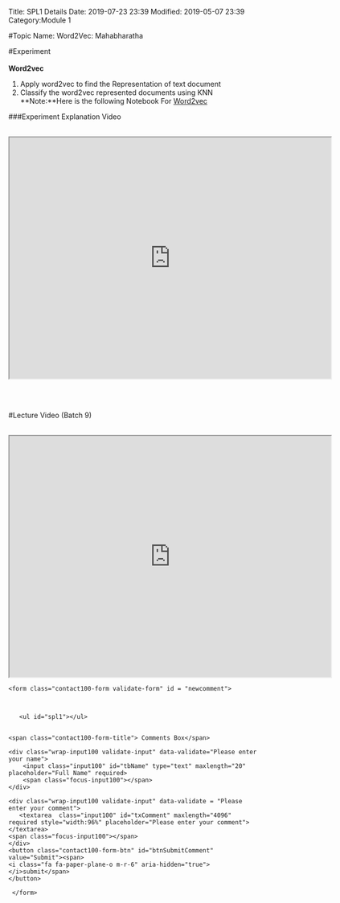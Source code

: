 Title: SPL1 Details
Date: 2019-07-23 23:39
Modified: 2019-05-07 23:39
Category:Module 1

#Topic Name: Word2Vec: Mahabharatha


#Experiment<br><br>
**Word2vec**<br>
1. Apply word2vec to find the Representation of text document<br>
2. Classify the word2vec represented documents using KNN<br>
**Note:**Here is the following Notebook For [Word2vec](https://drive.google.com/file/d/1IsClVg_cUR4z_xs0wpfvoR7gRcYBnzde/view?usp=sharing)

###Experiment Explanation Video <br><br>
<iframe src="https://cdn.talentsprint.com/aiml/AIML_BATCH_HYD_7/JAN20/word2vec_experiment.mp4"width="640" height="480"></iframe>

<br><br>


#Lecture Video (Batch 9) <br><br>
<iframe src="https://videoken.com/embed/vkene-Op3iyu0nmQ"width="640" height="480"></iframe>







<head>

   	
<meta name="description" content="Use a free Google Firebase Database to allow visitors to leave comments on your web pages. From https://AlanSimpson.me/firebase">      
<meta name="author" content="Alan Simpson">
<meta charset="UTF-8">
<meta name="viewport" content="width=device-width, initial-scale=1">
<meta http-equiv="X-UA-Compatible" content="ie=edge">
<!--===============================================================================================-->
	<link rel="icon" type="image/png" href="images/icons/favicon.ico"/>
<!--===============================================================================================-->
	<link rel="stylesheet" type="text/css" href="vendor/bootstrap/css/bootstrap.min.css">
<!--===============================================================================================-->
	<link rel="stylesheet" type="text/css" href="fonts/font-awesome-4.7.0/css/font-awesome.min.css">
<!--===============================================================================================-->
	<link rel="stylesheet" type="text/css" href="vendor/animate/animate.css">
<!--===============================================================================================-->
	<link rel="stylesheet" type="text/css" href="vendor/css-hamburgers/hamburgers.min.css">
<!--===============================================================================================-->
	<link rel="stylesheet" type="text/css" href="vendor/animsition/css/animsition.min.css">
<!--===============================================================================================-->
	<link rel="stylesheet" type="text/css" href="vendor/select2/select2.min.css">
<!--===============================================================================================-->
	<link rel="stylesheet" type="text/css" href="vendor/daterangepicker/daterangepicker.css">
<!--===============================================================================================-->
	<link rel="stylesheet" type="text/css" href="css/util.css">
	<link rel="stylesheet" type="text/css" href="css/main.css">
<!--===============================================================================================-->

<style> 
      
      li#news  {
           width: 500px;
           height: 40px;
           background: #b2beb5;
           border-radius: 5px;
           
        }
</style>


</head>

<body>

<div class="container-contact100" id="allcomments">
 <div class="wrap-contact100">
                      
	<form class="contact100-form validate-form" id = "newcomment">
 

        
       <ul id="spl1"></ul>


	<span class="contact100-form-title"> Comments Box</span>

	<div class="wrap-input100 validate-input" data-validate="Please enter your name">
        <input class="input100" id="tbName" type="text" maxlength="20" placeholder="Full Name" required>	
        <span class="focus-input100"></span>
	</div>

	<div class="wrap-input100 validate-input" data-validate = "Please enter your comment">
       <textarea  class="input100" id="txComment" maxlength="4096" required style="width:96%" placeholder="Please enter your comment"></textarea>
	<span class="focus-input100"></span>
	</div>
	<button class="contact100-form-btn" id="btnSubmitComment" value="Submit"><span>
	<i class="fa fa-paper-plane-o m-r-6" aria-hidden="true"></i>submit</span>
	</button>
			
     </form>
 </div>
</div>
 
<!-- Connection to Firebase -->
<script src="https://www.gstatic.com/firebasejs/6.4.0/firebase-app.js"></script>
<script src="https://www.gstatic.com/firebasejs/6.4.0/firebase-firestore.js"></script>
<script src="https://www.gstatic.com/firebasejs/6.4.0/firebase-database.js"></script>

<script>
    // Your web app's Firebase configuration
var firebaseConfig = {
       apiKey: "AIzaSyAP54I0zA3Z9LccG8A40SavPGWKSWqQIX4",
       authDomain: "comments-box.firebaseapp.com",
       databaseURL: "https://comments-box.firebaseio.com",
       projectId: "comments-box",
       storageBucket: "",
       messagingSenderId: "704881653750",
       appId: "1:704881653750:web:91c534874fcbb716"
     };
      // Initialize Firebase
      firebase.initializeApp(firebaseConfig);

       //Rootref is the whole database.
       const rootRef = firebase.database().ref();
       //commentsRef is just the pageCountsNode
       const commentsRef = rootRef.child('comments/spl1');
       //Listen for click on Submit Comment button, and post comment.
       document.getElementById("btnSubmitComment").addEventListener("click", function () {
       //Replace line breaks in comment with br tags.
       var newcomment = document.getElementById('txComment').value.replace(/\n/g, "<br>");
       //Define a new, keyed post.
       var newPostRef = commentsRef.push();
       //Fill tne new keyed post with data
       newPostRef.set({
       name: document.getElementById('tbName').value.trim(),
       comment: newcomment.trim(),
       frompage: location.pathname,
       when: firebase.database.ServerValue.TIMESTAMP
       });
     });

       function showpastcomments() {
       var showat = document.getElementById('spl1');
       //Get comments whose from page equals this page's pathname.
       var commentsRef = firebase.database().ref('comments/spl1');
       commentsRef.once('value', function (snapshot) {
       snapshot.forEach(function (itemSnapshot) {
       //Get the object for one snapshot
       var itemData = itemSnapshot.val();
       //console.log(Object.keys(itemData))
       //console.log(k);
       var comment = itemData.comment;
       var name = itemData.name;
       var k = itemSnapshot.key;
       var kd = itemSnapshot.val();
       console.log(kd)
       //var key = Object.keys(itemSnapshot.val())[2];
       console.log(k)
       var remove = ' <input type="button"  value="Delete" id = "' +k+'" class="delButton" onclick="removeData_1(this)" />';
       var reply = ' <input type="button"  value="Reply" id = "' +k+'" class="Reply" onclick="reply(this)" />';
       var when = new Date(itemData.when).toLocaleDateString("en-us");
       showat.innerHTML +=  name 
       showat.innerHTML += "<li id='news'>" + comment +"</span>--<span> (" + when +")</span></li>";
       })
     })
  }
    //Called when page first opens and also after Submit button click to show all comments for this page.
       showpastcomments()



    </script>
<script src = "https://cdnjs.cloudflare.com/ajax/libs/jquery/2.1.4/jquery.js"></script>
<script>
//
//$(".delButton").on("click", function(){
	
  //let keyvalue =$(this).closest("li").find("span.key").text();
  //let ref = firebase.database().ref('comments/'+ keyvalue);
  
   //ref.child(key).remove();
   //ref.set({})
//});




  
  
</script>

<script>
function removeData_1(params){
   const fb = firebase.database().ref()
   // key = document.getElementById('key').value;
    fb.child('comments/spl1'+ params.id +'/').remove()
    alert('The comment is deleted successfully!');
    reload_page();
    
   
}
function reload_page(){
   window.location.reload();
  }
  




</script>








